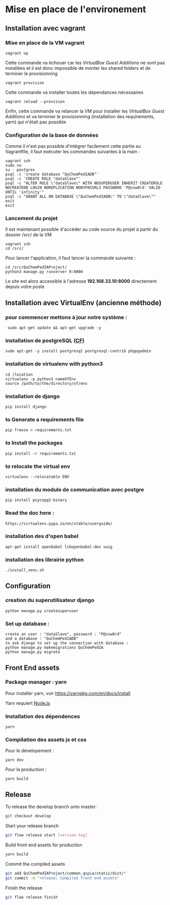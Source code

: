 
# Mise en place de l'environement

## Installation avec vagrant

### Mise en place de la VM vagrant
```
vagrant up
```
Cette commande va échouer car les *VirtualBox Guest Additions* ne sont pas installées et il est donc impossible de monter les shared folders et de terminer le provisionning
```
vagrant provision
```
Cette commande va installer toutes les dépendances nécessaires
```
vagrant reload --provision
```
Enfin, cette commande va relancer la VM pour installer les *VirtualBox Guest Additions* et va terminer le provisionning (installation des requirements, yarn) qui n'était pas possible

### Configuration de la base de données
Comme il n'est pas possible d'intégrer facilement cette partie au Vagrantfile, il faut exécuter les commandes suivantes à la main :
```
vagrant ssh
sudo su
su - postgres
psql -c 'create database "QuChemPedIADB"'
psql -c 'CREATE ROLE "dataSlave"'
psql -c "ALTER ROLE \"dataSlave\" WITH NOSUPERUSER INHERIT CREATEROLE NOCREATEDB LOGIN NOREPLICATION NOBYPASSRLS PASSWORD 'P@ssw0rd' VALID UNTIL 'infinity'"
psql -c "GRANT ALL ON DATABASE \"QuChemPedIADB\" TO \"dataSlave\""
exit
exit
```

### Lancement du projet
Il est maintenant possible d'accéder au code source du projet à partir du dossier /src/ de la VM
```
vagrant ssh
cd /src/
```
Pour lancer l'application, il faut lancer la commande suivante :
```
cd /src/QuChemPedIAProject/
python3 manage.py runserver 0:8000
```
Le site est alors accessible à l'adresse **192.168.33.10:8000** directement depuis votre poste

## Installation avec VirtualEnv (ancienne méthode)

### pour commencer mettons à jour notre système :
	 sudo apt-get update && apt-get upgrade -y

### installation de postgreSQL ([CF](https://www.howtoforge.com/tutorial/ubuntu-postgresql-installation/))
	sudo apt-get -y install postgresql postgresql-contrib phppgadmin

### installation de virtualenv with python3
	cd /location
	virtualenv -p python3 nameOfEnv
	source /path/to/the/directory/of/env

### installation de django
	pip install django

### to Generate a requirements file
	pip freeze > requirements.txt

### to Install the packages
	pip install -r requirements.txt

### to relocate the virtual env
	virtualenv --relocatable ENV

### installation du module de communication avec postgre
	pip install psycopg2-binary

### Read the doc here :
	https://virtualenv.pypa.io/en/stable/userguide/

### installation des d'open babel
	apt-get install openbabel libopenbabel-dev swig

### installation des librairie python

	./install_venv.sh

## Configuration
### creation du superutilisateur django
	python manage.py createsuperuser

### Set up database :
	create an user : "dataSlave", password : "P@ssw0rd"
	and a database : "QuChemPedIADB"
	to ask django to set up the connection with database :
	python manage.py makemigrations QuChemPedIA
	python manage.py migrate
	
## Front End assets

### Package manager : yarn

Pour installer yarn, voir https://yarnpkg.com/en/docs/install

Yarn requiert [NodeJs](https://nodejs.org/en/)

### Installation des dépendences

```
yarn
```

### Compilation des assets js et css

Pour le dévelopement :
```
yarn dev
```

Pour la production :
```
yarn build
```

## Release

To release the develop branch onto master:

```bash
git checkout develop
```

Start your release branch
```bash
git flow release start [version-tag]
```

Build front end assets for production
```bash
yarn build
```

Commit the compiled assets
```bash
git add QuChemPedIAProject/common_qcpia/static/dist/*
git commit -m "release: Compiled front end assets"
```

Finish the release

```bash
git flow release finish
```

